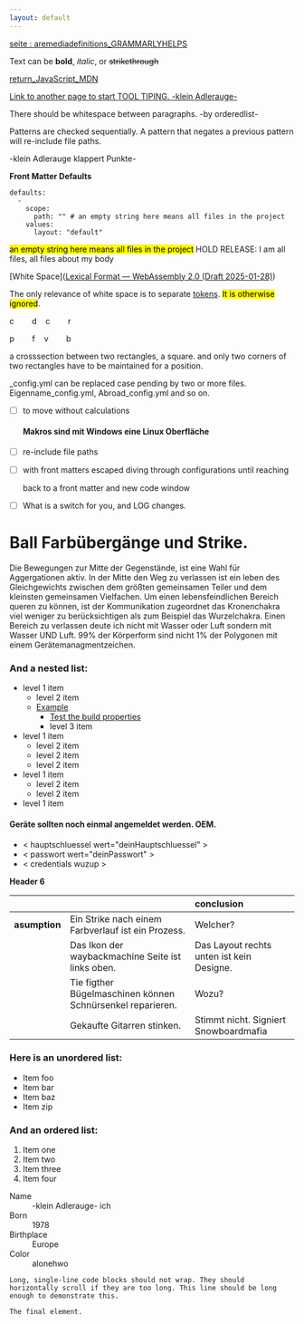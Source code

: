 ```yaml
---
layout: default
---
```


[seite : aremediadefinitions_GRAMMARLYHELPS](./aremediadefinitions_GRAMMARLYHELPS.md)

Text can be **bold**, _italic_, or ~~strikethrough~~

[return_JavaScript_MDN](https://developer.mozilla.org/en-US/docs/Web/JavaScript/Reference/Statements/return)

[Link to another page to start TOOL TIPING. -klein Adlerauge-](./another-page.html)

There should be whitespace between paragraphs. -by orderedlist-

Patterns are checked sequentially.
A pattern that negates a previous pattern will re-include file paths.

-klein Adlerauge klappert Punkte-

**Front Matter Defaults**

```
defaults:
  -
    scope:
      path: "" # an empty string here means all files in the project
    values:
      layout: "default"
```

<mark>an empty string here means all files in the project</mark>
HOLD RELEASE: I am all files, all files about my body

[White Space]([Lexical Format &#8212; WebAssembly 2.0 (Draft 2025-01-28)](https://webassembly.github.io/spec/core/text/lexical.html#white-space))

The only relevance of white space is to separate [tokens](https://webassembly.github.io/spec/core/text/lexical.html#text-token). <mark>It is otherwise ignored</mark>.

c        d    c        r


p        f    v        b

a crosssection between two rectangles, a square.
and only two corners of two rectangles have to be maintained for a position.

<div>
_config.yml can be replaced case pending by two or more files.
Eigenname_config.yml, Abroad_config.yml and so on.
</div>

- [ ] to move without calculations
  
  #### Makros sind mit Windows eine Linux Oberfläche

- [ ] re-include file paths

- [ ] with front matters escaped diving through configurations until reaching
  
  back to a front matter and new code window

- [ ] What is a switch for you, and LOG changes.



# Ball Farbübergänge und Strike.

Die Bewegungen zur Mitte der Gegenstände,
ist eine Wahl für Aggergationen aktiv. In der Mitte den Weg zu verlassen ist ein leben
des Gleichgewichts zwischen dem größten gemeinsamen Teiler und dem kleinsten
gemeinsamen Vielfachen.
Um einen lebensfeindlichen Bereich queren zu können, ist der Kommunikation zugeordnet das Kronenchakra viel weniger zu berücksichtigen als zum Beispiel das Wurzelchakra.
Einen Bereich zu verlassen deute ich nicht mit Wasser oder Luft sondern mit Wasser UND Luft. 99% der Körperform sind nicht 1% der Polygonen mit einem Gerätemanagmentzeichen.

### And a nested list:

- level 1 item
  - level 2 item
  - [Example](https://learn.microsoft.com/en-us/dotnet/standard/io/how-to-open-and-append-to-a-log-file#example)
    - [Test the build properties](https://learn.microsoft.com/en-us/visualstudio/msbuild/walkthrough-creating-an-msbuild-project-file-from-scratch?view=vs-2022#test-the-build-properties)
    - level 3 item
- level 1 item
  - level 2 item
  - level 2 item
  - level 2 item
- level 1 item
  - level 2 item
  - level 2 item
- level 1 item

#### Geräte sollten noch einmal angemeldet werden. OEM.

* \< hauptschluessel wert="deinHauptschluessel" \>
* \< passwort wert="deinPasswort" \>
* \< credentials wuzup \>

**Header 6**

|               |                                                            | conclusion                                |
|:------------- |:---------------------------------------------------------- |:----------------------------------------- |
| **asumption** | Ein Strike nach einem Farbverlauf ist ein Prozess.         | Welcher?                                  |
|               | Das Ikon der waybackmachine Seite ist links oben.          | Das Layout rechts unten ist kein Designe. |
|               | Tie figther Bügelmaschinen können Schnürsenkel reparieren. | Wozu?                                     |
|               | Gekaufte Gitarren stinken.                                 | Stimmt nicht. Signiert Snowboardmafia     |

### Here is an unordered list:

* Item foo
* Item bar
* Item baz
* Item zip

### And an ordered list:

1. Item one
2. Item two
3. Item three
4. Item four

<dl>
<dt>Name</dt>
<dd>-klein Adlerauge- ich</dd>
<dt>Born</dt>
<dd>1978</dd>
<dt>Birthplace</dt>
<dd>Europe</dd>
<dt>Color</dt>
<dd>alonehwo</dd>
</dl>

```
Long, single-line code blocks should not wrap. They should horizontally scroll if they are too long. This line should be long enough to demonstrate this.
```

```
The final element.
```
